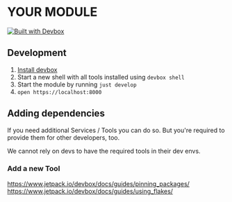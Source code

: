 # YOUR MODULE

[![Built with Devbox](https://jetpack.io/img/devbox/shield_moon.svg)](https://jetpack.io/devbox/docs/contributor-quickstart/)

## Development

1. [Install devbox](https://www.jetpack.io/devbox/docs/installing_devbox/)
2. Start a new shell with all tools installed using `devbox shell`
3. Start the module by running `just develop`
4. `open https://localhost:8000`

## Adding dependencies

If you need additional Services / Tools you can do so.
But you're required to provide them for other developers, too.

We cannot rely on devs to have the required tools in their dev envs.

### Add a new Tool

https://www.jetpack.io/devbox/docs/guides/pinning_packages/
https://www.jetpack.io/devbox/docs/guides/using_flakes/